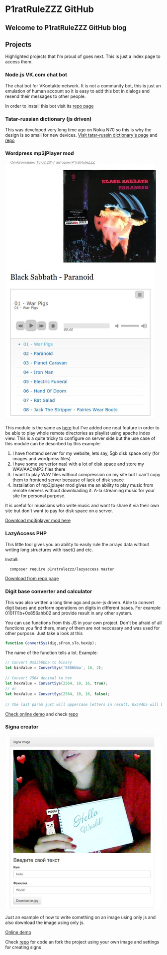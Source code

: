 # P1ratRuleZZZ GitHub

## Welcome to P1ratRuleZZZ GitHub blog

## Projects

Highlighted projects that I'm proud of goes next. This is just a index page to access them.

### Node.js VK.com chat bot

The chat bot for VKontakte network. It is not a community bot, this is just an emulation of human account so it is easy to add this bot in dialogs and resend their messages to other people. 

In order to install this bot visit its [repo page](https://github.com/p1ratrulezzz/node-vkbot)

### Tatar-russian dictionary (js driven)

This was developed very long time ago on Nokia N70 so this is why the design is so small for new devices.
[Visit tatar-russin dictionary's page](/old-js-tatdict/) and [repo](https://github.com/p1ratrulezzz/old-js-tatdict)

### Wordpress mp3jPlayer mod
![mp3jplayer](/img/mp3jplayer.jpeg)

This module is the same as [here](https://ru.wordpress.org/plugins/mp3-jplayer/) but I've added one neat feature in order to be able to play whole remote directories as playlist using apache index view. This is a quite tricky to configure on server side but the use case of this module can be described by this example: 

1. I have frontend server for my website, lets say, 5gb disk space only (for images and wordpress files)
2. I have some server(or nas) with a lot of disk space and store my WAV/AAC/MP3 files there
3. I want to play WAV files without compression on my site but I can't copy them to frontend server because of lack of disk space
4. Installation of mp3jplayer mod gives me an ability to play music from remote servers without downloading it. A-la streaming music for your site for personal purpose.

It is useful for musicians who write music and want to share it via their own site but don't want to pay for disk space on a server.

[Download mp3jplayer mod here](https://github.com/p1ratrulezzz/mp3-jPlayer-mod)

### LazyAccess PHP

This little tool gives you an ability to easily rule the arrays data without writing long structures with isset() and etc.

Install: 

```bash
  composer require p1ratrulezzz/lazyaccess master
```

[Download from repo page](https://github.com/p1ratrulezzz/LazyAccess-to-PHP-arrays)

### Digit base converter and calculator

This was also written a long time ago and pure-js driven. Able to convert digit bases and perform operations on digits in different bases. For example 0101111b+0x856ahb02 and provide result in any other system.

You can use functions from this JS in your own project. Don't be afraid of all functions you find there, many of them are not neccesary and was used for other purpose. Just take a look at this

```javascript
function ConvertSys(dig,sFrom,sTo,hexUp);
```

The name of the function tells a lot. Example:

```javascript
// Convert 0x5556bba to binary
let binValue = ConvertSys('5556bba', 16, 2);

// Convert 2564 decimal to hex
let hexValue = ConvertSys(2564, 10, 16, true); 
// or
let hexValue = ConvertSys(2564, 10, 16, false); 

// the last param just will uppercase letters in result. 0x544ba will be 0x544BA


```

[Check online demo](/old-js-syscalculator/) and check [repo](https://github.com/p1ratrulezzz/old-js-syscalculator)


### Signa creator

![Signa](/img/signa.jpeg)

Just an example of how to write something on an image using only js and also download the image using only js.

[Online demo](/signa-creator/public/)

Check [repo](https://github.com/p1ratrulezzz/signa-creator) for code an fork the project using your own image and settings for creating signs
